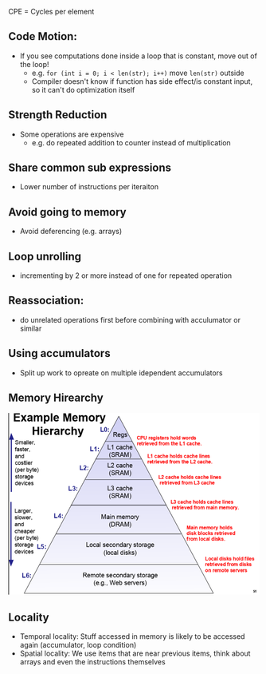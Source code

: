 CPE = Cycles per element
## Code Motion:
- If you see computations done inside a loop that is constant, move out of the loop!
	- e.g. `for (int i = 0; i < len(str); i++)` move `len(str)` outside
	- Compiler doesn't know if function has side effect/is constant input, so it can't do optimization itself
## Strength Reduction
- Some operations are expensive
	- e.g. do repeated addition to counter instead of multiplication
## Share common sub expressions
- Lower number of instructions per iteraiton
## Avoid going to memory
- Avoid deferencing (e.g. arrays)
## Loop unrolling
- incrementing by 2 or more instead of one for repeated operation
## Reassociation:
- do unrelated operations first before combining with acculumator or similar
## Using accumulators
- Split up work to opreate on multiple idependent accumulators
## Memory Hirearchy
![0f20695ab754d8239195e06bb147ecf9.png](../../_resources/0f20695ab754d8239195e06bb147ecf9.png)
## Locality
- Temporal locality: Stuff accessed in memory is likely to be accessed again (accumulator, loop condition)
- Spatial locality: We use items that are near previous items, think about arrays and even the instructions themselves
